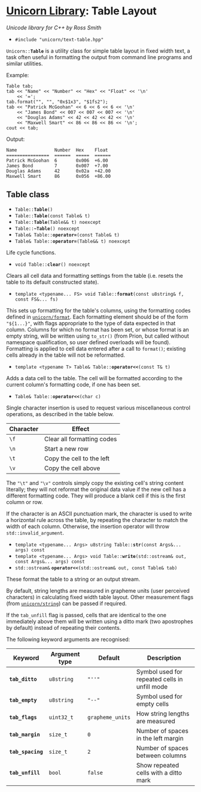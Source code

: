 # [Unicorn Library](index.html): Table Layout #

_Unicode library for C++ by Ross Smith_

* `#include "unicorn/text-table.hpp"`

`Unicorn::`**`Table`** is a utility class for simple table layout in fixed width
text, a task often useful in formatting the output from command line programs
and similar utilities.

Example:

    Table tab;
    tab << "Name" << "Number" << "Hex" << "Float" << '\n'
        << '=';
    tab.format("", "", "0x$1x3", "$1fs2");
    tab << "Patrick McGoohan" << 6 << 6 << 6 << '\n'
        << "James Bond" << 007 << 007 << 007 << '\n'
        << "Douglas Adams" << 42 << 42 << 42 << '\n'
        << "Maxwell Smart" << 86 << 86 << 86 << '\n';
    cout << tab;

Output:

    Name              Number  Hex    Float
    ================  ======  =====  ======
    Patrick McGoohan  6       0x006  +6.00
    James Bond        7       0x007  +7.00
    Douglas Adams     42      0x02a  +42.00
    Maxwell Smart     86      0x056  +86.00

## Table class ##

* `Table::`**`Table`**`()`
* `Table::`**`Table`**`(const Table& t)`
* `Table::`**`Table`**`(Table&& t) noexcept`
* `Table::`**`~Table`**`() noexcept`
* `Table& Table::`**`operator=`**`(const Table& t)`
* `Table& Table::`**`operator=`**`(Table&& t) noexcept`

Life cycle functions.

* `void Table::`**`clear`**`() noexcept`

Clears all cell data and formatting settings from the table (i.e. resets the
table to its default constructed state).

* `template <typename... FS> void Table::`**`format`**`(const u8string& f, const FS&... fs)`

This sets up formatting for the table's columns, using the formatting codes
defined in [`unicorn/format`](format.html). Each formatting element should be
of the form `"${1...}"`, with flags appropriate to the type of data expected
in that column. Columns for which no format has been set, or whose format is
an empty string, will be written using `to_str()` (from Prion, but called
without namespace qualification, so user defined overloads will be found).
Formatting is applied to cell data entered after a call to `format()`;
existing cells already in the table will not be reformatted.

* `template <typename T> Table& Table::`**`operator<<`**`(const T& t)`

Adds a data cell to the table. The cell will be formatted according to the
current column's formatting code, if one has been set.

* `Table& Table::`**`operator<<`**`(char c)`

Single character insertion is used to request various miscellaneous control operations, as
described in the table below.

Character  | Effect
---------  | ------
`\f`       | Clear all formatting codes
`\n`       | Start a new row
`\t`       | Copy the cell to the left
`\v`       | Copy the cell above

The `"\t"` and `"\v"` controls simply copy the existing cell's string content
literally; they will not reformat the original data value if the new cell has
a different formatting code. They will produce a blank cell if this is the
first column or row.

If the character is an ASCII punctuation mark, the character is used to write
a horizontal rule across the table, by repeating the character to match the
width of each column. Otherwise, the insertion operator will throw
`std::invalid_argument`.

* `template <typename... Args> u8string Table::`**`str`**`(const Args&... args) const`
* `template <typename... Args> void Table::`**`write`**`(std::ostream& out, const Args&... args) const`
* `std::ostream&` **`operator<<`**`(std::ostream& out, const Table& tab)`

These format the table to a string or an output stream.

By default, string lengths are measured in grapheme units (user perceived
characters) in calculating fixed width table layout. Other measurement flags
(from [`unicorn/string`](string.html)) can be passed if required.

If the `tab_unfill` flag is passed, cells that are identical to the one
immediately above them will be written using a ditto mark (two apostrophes by
default) instead of repeating their contents.

The following keyword arguments are recognised:

Keyword            | Argument type  | Default           | Description
-------            | -------------  | -------           | -----------
**`tab_ditto`**    | `u8string`     | `"''"`            | Symbol used for repeated cells in unfill mode
**`tab_empty`**    | `u8string`     | `"--"`            | Symbol used for empty cells
**`tab_flags`**    | `uint32_t`     | `grapheme_units`  | How string lengths are measured
**`tab_margin`**   | `size_t`       | `0`               | Number of spaces in the left margin
**`tab_spacing`**  | `size_t`       | `2`               | Number of spaces between columns
**`tab_unfill`**   | `bool`         | `false`           | Show repeated cells with a ditto mark
